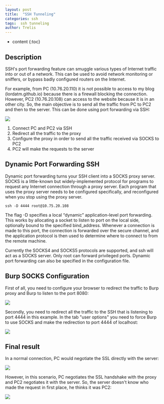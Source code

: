 ```yaml
---
layout: post
title:  "SSH Tunneling"
categories: ssh
tags:  ssh tunneling
author: Trelis
---
```


* content
{:toc}

## Description
SSH's port forwarding feature can smuggle various types of Internet traffic into or out of a network. This can be used to avoid network monitoring or sniffers, or bypass badly configured routers on the Internet.




For example, from PC (10.76.20.110) it is not possible to access to my blog (lordatm.github.io) because there is a firewall blocking the connection. However, PC2 (10.76.20.108) can access to the website because it is in an other city.
So, the main objective is to send all the traffic from PC to PC2 and then to the server. This can be done using port forwarding via SSH:

![](https://raw.githubusercontent.com/LordATM/lordatm.github.io/master/img/2017-12-20-SSH-Tunneling/SSH_Tunneling.png)

1. Connect PC and PC2 via SSH
2. Redirect all the traffic to the proxy
3. Configure the proxy in order to send all the traffic received via SOCKS to PC2
4. PC2 will make the requests to the server 

## Dynamic Port Forwarding SSH
Dynamic port forwarding turns your SSH client into a SOCKS proxy server. SOCKS is a little-known but widely-implemented protocol for programs to request any Internet connection through a proxy server. Each program that uses the proxy server needs to be configured specifically, and reconfigured when you stop using the proxy server. 

```
ssh -D 4444 root@10.75.20.108
```
The flag -D specifies a local “dynamic” application-level port forwarding. This works by allocating a socket to listen to port on the local side, optionally bound to the specified bind_address.  Whenever a connection is made to this port, the connection is forwarded over the secure channel, and the application protocol is then used to determine where to connect to from the remote machine. 

Currently the SOCKS4 and SOCKS5 protocols are supported, and ssh will act as a SOCKS server.  Only root can forward privileged ports. Dynamic port forwarding can also be specified in the configuration file.

## Burp SOCKS Configuration
First of all, you need to configure your browser to redirect the traffic to Burp proxy and Burp to listen to the port 8080:

![](https://raw.githubusercontent.com/LordATM/lordatm.github.io/master/img/2017-12-20-SSH-Tunneling/burp.png)

Secondly, you need to redirect all the traffic to the SSH that is listening to port 4444 in this example. In the tab "user options" you need to force Burp to use SOCKS and make the redirection to port 4444 of localhost:

![](https://raw.githubusercontent.com/LordATM/lordatm.github.io/master/img/2017-12-20-SSH-Tunneling/burp_socks.png)

## Final result
In a normal connection, PC would negotiate the SSL directly with the server:

![](https://raw.githubusercontent.com/LordATM/lordatm.github.io/master/img/2017-12-20-SSH-Tunneling/wireshark_normal.png)

However, in this scenario, PC negotiates the SSL handshake with the proxy and PC2 negotiates it with the server. So, the server doesn't know who made the request in first place, he thinks it was PC2:

![](https://raw.githubusercontent.com/LordATM/lordatm.github.io/master/img/2017-12-20-SSH-Tunneling/wireshark_ssh.png)